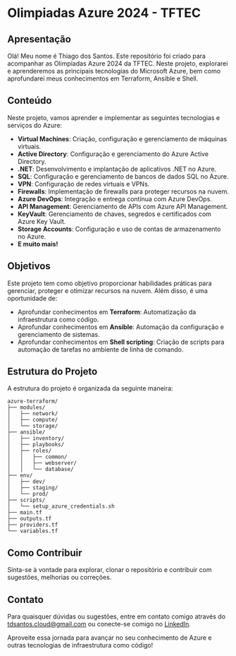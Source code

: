 
# Olimpiadas Azure 2024 - TFTEC

## Apresentação

Olá! Meu nome é Thiago dos Santos. Este repositório foi criado para acompanhar as Olimpíadas Azure 2024 da TFTEC. Neste projeto, explorarei e aprenderemos as principais tecnologias do Microsoft Azure, bem como aprofundarei meus conhecimentos em Terraform, Ansible e Shell.

## Conteúdo

Neste projeto, vamos aprender e implementar as seguintes tecnologias e serviços do Azure:

- **Virtual Machines**: Criação, configuração e gerenciamento de máquinas virtuais.
- **Active Directory**: Configuração e gerenciamento do Azure Active Directory.
- **.NET**: Desenvolvimento e implantação de aplicativos .NET no Azure.
- **SQL**: Configuração e gerenciamento de bancos de dados SQL no Azure.
- **VPN**: Configuração de redes virtuais e VPNs.
- **Firewalls**: Implementação de firewalls para proteger recursos na nuvem.
- **Azure DevOps**: Integração e entrega contínua com Azure DevOps.
- **API Management**: Gerenciamento de APIs com Azure API Management.
- **KeyVault**: Gerenciamento de chaves, segredos e certificados com Azure Key Vault.
- **Storage Accounts**: Configuração e uso de contas de armazenamento no Azure.
- **E muito mais!**

## Objetivos

Este projeto tem como objetivo proporcionar habilidades práticas para gerenciar, proteger e otimizar recursos na nuvem. Além disso, é uma oportunidade de:

- Aprofundar conhecimentos em **Terraform**: Automatização da infraestrutura como código.
- Aprofundar conhecimentos em **Ansible**: Automação da configuração e gerenciamento de sistemas.
- Aprofundar conhecimentos em **Shell scripting**: Criação de scripts para automação de tarefas no ambiente de linha de comando.

## Estrutura do Projeto

A estrutura do projeto é organizada da seguinte maneira:

```
azure-terraform/
├── modules/
│   ├── network/
│   ├── compute/
│   └── storage/
├── ansible/
│   ├── inventory/
│   ├── playbooks/
│   ├── roles/
│   │   ├── common/
│   │   ├── webserver/
│   │   └── database/
├── env/
│   ├── dev/
│   ├── staging/
│   └── prod/
├── scripts/
│   └── setup_azure_credentials.sh
├── main.tf
├── outputs.tf
├── providers.tf
└── variables.tf
```

## Como Contribuir

Sinta-se à vontade para explorar, clonar o repositório e contribuir com sugestões, melhorias ou correções.

## Contato

Para quaisquer dúvidas ou sugestões, entre em contato comigo através do tdsantos.cloud@gmail.com ou conecte-se comigo no [LinkedIn](https://www.linkedin.com/in/tdsantos1981/).

Aproveite essa jornada para avançar no seu conhecimento de Azure e outras tecnologias de infraestrutura como código!
